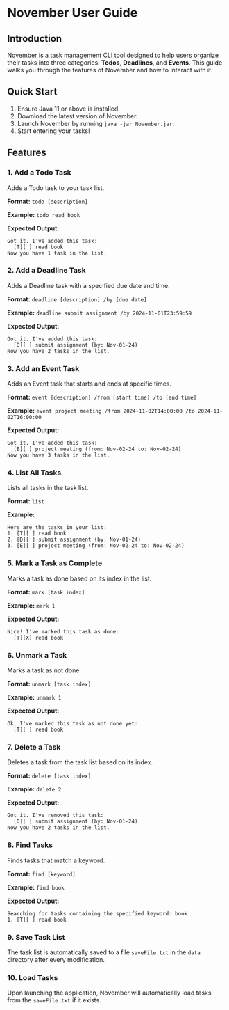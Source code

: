 # November User Guide

## Introduction
November is a task management CLI tool designed to help users organize their tasks into three categories: **Todos**, **Deadlines**, and **Events**. This guide walks you through the features of November and how to interact with it.

## Quick Start
1. Ensure Java 11 or above is installed.
2. Download the latest version of November.
3. Launch November by running `java -jar November.jar`.
4. Start entering your tasks!

## Features

### 1. Add a Todo Task
Adds a Todo task to your task list.

**Format:** `todo [description]`

**Example:** `todo read book`

**Expected Output:**
```
Got it. I've added this task:
  [T][ ] read book
Now you have 1 task in the list.
```

### 2. Add a Deadline Task
Adds a Deadline task with a specified due date and time.

**Format:** `deadline [description] /by [due date]`

**Example:** `deadline submit assignment /by 2024-11-01T23:59:59`

**Expected Output:**
```
Got it. I've added this task:
  [D][ ] submit assignment (by: Nov-01-24)
Now you have 2 tasks in the list.
```

### 3. Add an Event Task
Adds an Event task that starts and ends at specific times.

**Format:** `event [description] /from [start time] /to [end time]`

**Example:** `event project meeting /from 2024-11-02T14:00:00 /to 2024-11-02T16:00:00`

**Expected Output:**
```
Got it. I've added this task:
  [E][ ] project meeting (from: Nov-02-24 to: Nov-02-24)
Now you have 3 tasks in the list.
```

### 4. List All Tasks
Lists all tasks in the task list.

**Format:** `list`

**Example:** 
```
Here are the tasks in your list:
1. [T][ ] read book
2. [D][ ] submit assignment (by: Nov-01-24)
3. [E][ ] project meeting (from: Nov-02-24 to: Nov-02-24)
```

### 5. Mark a Task as Complete
Marks a task as done based on its index in the list.

**Format:** `mark [task index]`

**Example:** `mark 1`

**Expected Output:**
```
Nice! I've marked this task as done:
  [T][X] read book
```

### 6. Unmark a Task
Marks a task as not done.

**Format:** `unmark [task index]`

**Example:** `unmark 1`

**Expected Output:**
```
Ok, I've marked this task as not done yet:
  [T][ ] read book
```

### 7. Delete a Task
Deletes a task from the task list based on its index.

**Format:** `delete [task index]`

**Example:** `delete 2`

**Expected Output:**
```
Got it. I've removed this task:
  [D][ ] submit assignment (by: Nov-01-24)
Now you have 2 tasks in the list.
```

### 8. Find Tasks
Finds tasks that match a keyword.

**Format:** `find [keyword]`

**Example:** `find book`

**Expected Output:**
```
Searching for tasks containing the specified keyword: book
1. [T][ ] read book
```

### 9. Save Task List
The task list is automatically saved to a file `saveFile.txt` in the `data` directory after every modification.

### 10. Load Tasks
Upon launching the application, November will automatically load tasks from the `saveFile.txt` if it exists.
